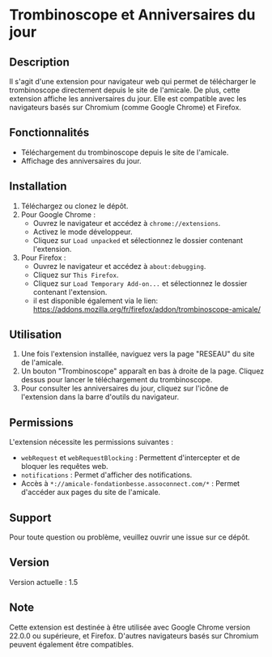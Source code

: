 # Trombinoscope et Anniversaires du jour

## Description

Il s'agit d'une extension pour navigateur web qui permet de télécharger le trombinoscope directement depuis le site de l'amicale. De plus, cette extension affiche les anniversaires du jour. Elle est compatible avec les navigateurs basés sur Chromium (comme Google Chrome) et Firefox.

## Fonctionnalités

- Téléchargement du trombinoscope depuis le site de l'amicale.
- Affichage des anniversaires du jour.

## Installation

1. Téléchargez ou clonez le dépôt.
2. Pour Google Chrome :
    - Ouvrez le navigateur et accédez à `chrome://extensions`.
    - Activez le mode développeur.
    - Cliquez sur `Load unpacked` et sélectionnez le dossier contenant l'extension.
3. Pour Firefox :
    - Ouvrez le navigateur et accédez à `about:debugging`.
    - Cliquez sur `This Firefox`.
    - Cliquez sur `Load Temporary Add-on...` et sélectionnez le dossier contenant l'extension.
    - il est disponible également via le lien: https://addons.mozilla.org/fr/firefox/addon/trombinoscope-amicale/ 

## Utilisation

1. Une fois l'extension installée, naviguez vers la page "RESEAU" du site de l'amicale.
2. Un bouton "Trombinoscope" apparaît en bas à droite de la page. Cliquez dessus pour lancer le téléchargement du trombinoscope.
3. Pour consulter les anniversaires du jour, cliquez sur l'icône de l'extension dans la barre d'outils du navigateur.

## Permissions

L'extension nécessite les permissions suivantes :

- `webRequest` et `webRequestBlocking` : Permettent d'intercepter et de bloquer les requêtes web.
- `notifications` : Permet d'afficher des notifications.
- Accès à `*://amicale-fondationbesse.assoconnect.com/*` : Permet d'accéder aux pages du site de l'amicale.

## Support

Pour toute question ou problème, veuillez ouvrir une issue sur ce dépôt.

## Version

Version actuelle : 1.5

## Note

Cette extension est destinée à être utilisée avec Google Chrome version 22.0.0 ou supérieure, et Firefox. D'autres navigateurs basés sur Chromium peuvent également être compatibles.